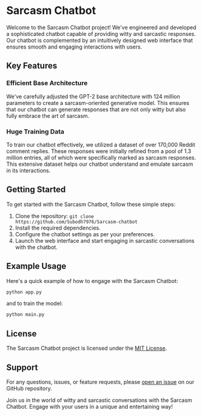 # Sarcasm Chatbot

Welcome to the Sarcasm Chatbot project! We've engineered and developed a sophisticated chatbot capable of providing witty and sarcastic responses. Our chatbot is complemented by an intuitively designed web interface that ensures smooth and engaging interactions with users.

## Key Features

### Efficient Base Architecture
We've carefully adjusted the GPT-2 base architecture with 124 million parameters to create a sarcasm-oriented generative model. This ensures that our chatbot can generate responses that are not only witty but also fully embrace the art of sarcasm.

### Huge Training Data
To train our chatbot effectively, we utilized a dataset of over 170,000 Reddit comment replies. These responses were initially refined from a pool of 1.3 million entries, all of which were specifically marked as sarcasm responses. This extensive dataset helps our chatbot understand and emulate sarcasm in its interactions.

## Getting Started

To get started with the Sarcasm Chatbot, follow these simple steps:

1. Clone the repository: `git clone https://github.com/Subodh7976/Sarcasm-chatbot`
2. Install the required dependencies.
3. Configure the chatbot settings as per your preferences.
4. Launch the web interface and start engaging in sarcastic conversations with the chatbot.

## Example Usage

Here's a quick example of how to engage with the Sarcasm Chatbot:

```python
python app.py
```

and to train the model:
```python
python main.py
```

## License

The Sarcasm Chatbot project is licensed under the [MIT License](LICENSE).

## Support

For any questions, issues, or feature requests, please [open an issue](https://github.com/Subodh7976/Sarcasm-chatbot/issues) on our GitHub repository.

Join us in the world of witty and sarcastic conversations with the Sarcasm Chatbot. Engage with your users in a unique and entertaining way!
